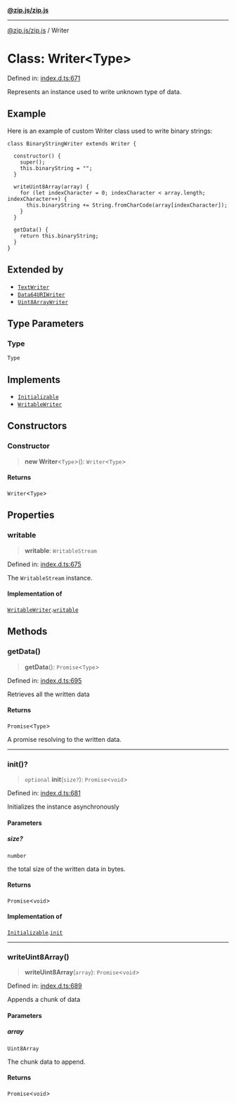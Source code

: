 [**@zip.js/zip.js**](../README.md)

***

[@zip.js/zip.js](../globals.md) / Writer

# Class: Writer\<Type\>

Defined in: [index.d.ts:671](https://github.com/gildas-lormeau/zip.js/blob/93e5cfb75d3abfbb07c60a453452660b0c4b1526/index.d.ts#L671)

Represents an instance used to write unknown type of data.

## Example

Here is an example of custom Writer class used to write binary strings:
```
class BinaryStringWriter extends Writer {

  constructor() {
    super();
    this.binaryString = "";
  }

  writeUint8Array(array) {
    for (let indexCharacter = 0; indexCharacter < array.length; indexCharacter++) {
      this.binaryString += String.fromCharCode(array[indexCharacter]);
    }
  }

  getData() {
    return this.binaryString;
  }
}
```

## Extended by

- [`TextWriter`](TextWriter.md)
- [`Data64URIWriter`](Data64URIWriter.md)
- [`Uint8ArrayWriter`](Uint8ArrayWriter.md)

## Type Parameters

### Type

`Type`

## Implements

- [`Initializable`](../interfaces/Initializable.md)
- [`WritableWriter`](../interfaces/WritableWriter.md)

## Constructors

### Constructor

> **new Writer**\<`Type`\>(): `Writer`\<`Type`\>

#### Returns

`Writer`\<`Type`\>

## Properties

### writable

> **writable**: `WritableStream`

Defined in: [index.d.ts:675](https://github.com/gildas-lormeau/zip.js/blob/93e5cfb75d3abfbb07c60a453452660b0c4b1526/index.d.ts#L675)

The `WritableStream` instance.

#### Implementation of

[`WritableWriter`](../interfaces/WritableWriter.md).[`writable`](../interfaces/WritableWriter.md#writable)

## Methods

### getData()

> **getData**(): `Promise`\<`Type`\>

Defined in: [index.d.ts:695](https://github.com/gildas-lormeau/zip.js/blob/93e5cfb75d3abfbb07c60a453452660b0c4b1526/index.d.ts#L695)

Retrieves all the written data

#### Returns

`Promise`\<`Type`\>

A promise resolving to the written data.

***

### init()?

> `optional` **init**(`size?`): `Promise`\<`void`\>

Defined in: [index.d.ts:681](https://github.com/gildas-lormeau/zip.js/blob/93e5cfb75d3abfbb07c60a453452660b0c4b1526/index.d.ts#L681)

Initializes the instance asynchronously

#### Parameters

##### size?

`number`

the total size of the written data in bytes.

#### Returns

`Promise`\<`void`\>

#### Implementation of

[`Initializable`](../interfaces/Initializable.md).[`init`](../interfaces/Initializable.md#init)

***

### writeUint8Array()

> **writeUint8Array**(`array`): `Promise`\<`void`\>

Defined in: [index.d.ts:689](https://github.com/gildas-lormeau/zip.js/blob/93e5cfb75d3abfbb07c60a453452660b0c4b1526/index.d.ts#L689)

Appends a chunk of data

#### Parameters

##### array

`Uint8Array`

The chunk data to append.

#### Returns

`Promise`\<`void`\>
